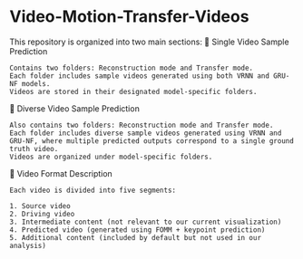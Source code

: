 # Video-Motion-Transfer-Videos
This repository is organized into two main sections:
🔹 Single Video Sample Prediction

    Contains two folders: Reconstruction mode and Transfer mode.
    Each folder includes sample videos generated using both VRNN and GRU-NF models.
    Videos are stored in their designated model-specific folders.

🔹 Diverse Video Sample Prediction

    Also contains two folders: Reconstruction mode and Transfer mode.
    Each folder includes diverse sample videos generated using VRNN and GRU-NF, where multiple predicted outputs correspond to a single ground truth video.
    Videos are organized under model-specific folders.
    
🔹 Video Format Description

    Each video is divided into five segments:

    1. Source video
    2. Driving video
    3. Intermediate content (not relevant to our current visualization)
    4. Predicted video (generated using FOMM + keypoint prediction)
    5. Additional content (included by default but not used in our analysis)
